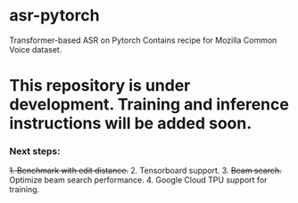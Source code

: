 # asr-pytorch
Transformer-based ASR on Pytorch
Contains recipe for Mozilla Common Voice dataset.
# This repository is under development. Training and inference instructions will be added soon.
### Next steps:
~~1. Benchmark with edit distance.~~
2. Tensorboard support.
3. ~~Beam search.~~ Optimize beam search performance.
4. Google Cloud TPU support for training.
